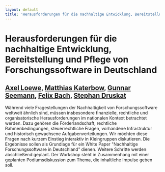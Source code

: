 ```yaml
---
layout: default
title: 'Herausforderungen für die nachhaltige Entwicklung, Bereitstellung und Pflege von Forschungssoftware in Deutschland'
---
```


# Herausforderungen für die nachhaltige Entwicklung, Bereitstellung und Pflege von Forschungssoftware in Deutschland

## [Axel Loewe](../../speaker/JAMZBP/), [Matthias Katerbow](../../speaker/S7Z77H/), [Gunnar Seemann](../../speaker/J9EVNL/), [Felix Bach](../../speaker/G933GW/), [Stephan Druskat](../../speaker/WQ9MC9/)

Während viele Fragestellungen der Nachhaltigkeit von Forschungssoftware weltweit ähnlich sind, müssen insbesondere finanzielle, rechtliche und organisatorische Herausforderungen im nationalen Kontext betrachtet werden. Dazu gehören die Förderlandschaft, rechtliche Rahmenbedingungen, steuerrechtliche Fragen, vorhandene Infrastruktur und historisch gewachsene Aufgabenverteilungen. Wir möchten diese Fragen nach kurzem Einstieg interaktiv in Kleingruppen diskutieren. Die Ergebnisse sollen als Grundlage für ein White Paper "Nachhaltige Forschungssoftware in Deutschland" dienen. Weitere Schritte werden abschließend geplant. Der Workshop steht in Zusammenhang mit einer geplanten Podiumsdiskussion zum Thema, die inhaltliche Impulse geben soll.